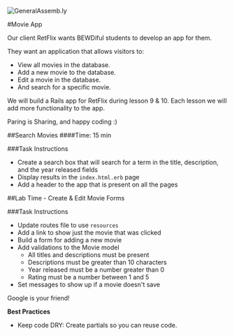 ![GeneralAssemb.ly](http://studio.generalassemb.ly/GA_Slide_Assets/Exercise_icon_md.png)

#Movie App

Our client RetFlix wants BEWDiful students to develop an app for them.

They want an application that allows visitors to:

* View all movies in the database.
* Add a new movie to the database.
* Edit a movie in the database.
* And search for a specific movie.

We will build a Rails app for RetFlix during lesson 9 & 10. Each lesson we will add more functionality to the app.

Paring is Sharing, and happy coding :)

##Search Movies
####Time: 15 min

###Task Instructions

* Create a search box that will search for a term in the title, description, and the year released fields
* Display results in the `index.html.erb` page
* Add a header to the app that is present on all the pages

##Lab Time - Create & Edit Movie Forms

###Task Instructions

* Update routes file to use `resources`
* Add a link to show just the movie that was clicked
* Build a form for adding a new movie
* Add validations to the Movie model
  * All titles and descriptions must be present
  * Descriptions must be greater than 10 characters
  * Year released must be a number greater than 0
  * Rating must be a number between 1 and 5
* Set messages to show up if a movie doesn't save

Google is your friend!

__Best Practices__

* Keep code DRY: Create partials so you can reuse code.
